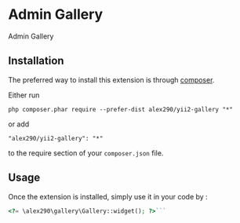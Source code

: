 Admin Gallery
=============
Admin Gallery

Installation
------------

The preferred way to install this extension is through [composer](http://getcomposer.org/download/).

Either run

```
php composer.phar require --prefer-dist alex290/yii2-gallery "*"
```

or add

```
"alex290/yii2-gallery": "*"
```

to the require section of your `composer.json` file.


Usage
-----

Once the extension is installed, simply use it in your code by  :

```php
<?= \alex290\gallery\Gallery::widget(); ?>```